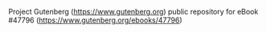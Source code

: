Project Gutenberg (https://www.gutenberg.org) public repository for eBook #47796 (https://www.gutenberg.org/ebooks/47796)
